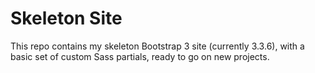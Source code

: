 # Skeleton Site
This repo contains my skeleton Bootstrap 3 site (currently 3.3.6), with a basic set of custom Sass partials, ready to go on new projects.
